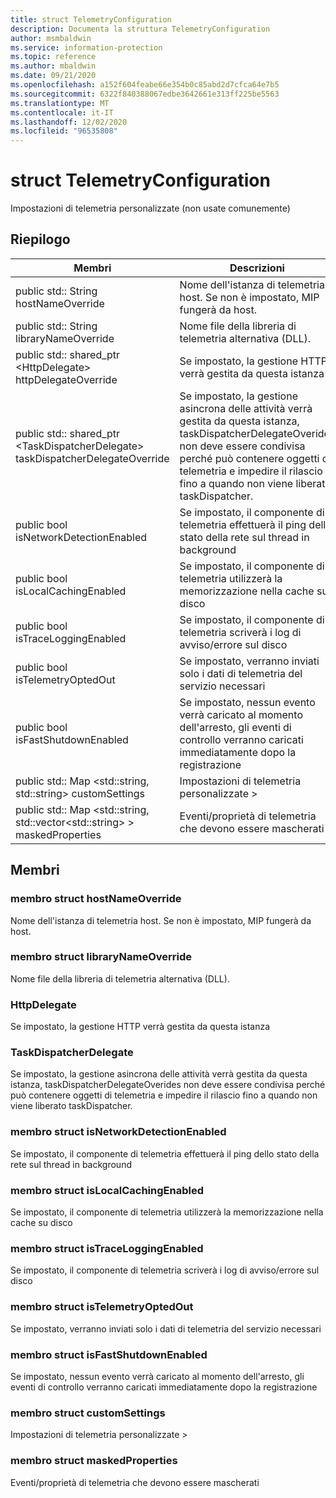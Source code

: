 ```yaml
---
title: struct TelemetryConfiguration
description: Documenta la struttura TelemetryConfiguration
author: msmbaldwin
ms.service: information-protection
ms.topic: reference
ms.author: mbaldwin
ms.date: 09/21/2020
ms.openlocfilehash: a152f604feabe66e354b0c85abd2d7cfca64e7b5
ms.sourcegitcommit: 6322f840388067edbe3642661e313ff225be5563
ms.translationtype: MT
ms.contentlocale: it-IT
ms.lasthandoff: 12/02/2020
ms.locfileid: "96535808"
---
```

# <a name="struct-telemetryconfiguration"></a>struct TelemetryConfiguration 
Impostazioni di telemetria personalizzate (non usate comunemente)
  
## <a name="summary"></a>Riepilogo
 Membri                        | Descrizioni                                
--------------------------------|---------------------------------------------
public std:: String hostNameOverride  |  Nome dell'istanza di telemetria host. Se non è impostato, MIP fungerà da host.
public std:: String libraryNameOverride  |  Nome file della libreria di telemetria alternativa (DLL).
public std:: shared_ptr \<HttpDelegate\> httpDelegateOverride  |  Se impostato, la gestione HTTP verrà gestita da questa istanza
public std:: shared_ptr \<TaskDispatcherDelegate\> taskDispatcherDelegateOverride  |  Se impostato, la gestione asincrona delle attività verrà gestita da questa istanza, taskDispatcherDelegateOverides non deve essere condivisa perché può contenere oggetti di telemetria e impedire il rilascio fino a quando non viene liberato taskDispatcher.
public bool isNetworkDetectionEnabled  |  Se impostato, il componente di telemetria effettuerà il ping dello stato della rete sul thread in background
public bool isLocalCachingEnabled  |  Se impostato, il componente di telemetria utilizzerà la memorizzazione nella cache su disco
public bool isTraceLoggingEnabled  |  Se impostato, il componente di telemetria scriverà i log di avviso/errore sul disco
public bool isTelemetryOptedOut  |  Se impostato, verranno inviati solo i dati di telemetria del servizio necessari
public bool isFastShutdownEnabled  |  Se impostato, nessun evento verrà caricato al momento dell'arresto, gli eventi di controllo verranno caricati immediatamente dopo la registrazione
public std:: Map \<std::string, std::string\> customSettings  |  Impostazioni di telemetria personalizzate >
public std:: Map \<std::string, std::vector\<std::string\> \> maskedProperties  |  Eventi/proprietà di telemetria che devono essere mascherati
  
## <a name="members"></a>Membri
  
### <a name="hostnameoverride-struct-member"></a>membro struct hostNameOverride
Nome dell'istanza di telemetria host. Se non è impostato, MIP fungerà da host.
  
### <a name="librarynameoverride-struct-member"></a>membro struct libraryNameOverride
Nome file della libreria di telemetria alternativa (DLL).
  
### <a name="httpdelegate"></a>HttpDelegate
Se impostato, la gestione HTTP verrà gestita da questa istanza
  
### <a name="taskdispatcherdelegate"></a>TaskDispatcherDelegate
Se impostato, la gestione asincrona delle attività verrà gestita da questa istanza, taskDispatcherDelegateOverides non deve essere condivisa perché può contenere oggetti di telemetria e impedire il rilascio fino a quando non viene liberato taskDispatcher.
  
### <a name="isnetworkdetectionenabled-struct-member"></a>membro struct isNetworkDetectionEnabled
Se impostato, il componente di telemetria effettuerà il ping dello stato della rete sul thread in background
  
### <a name="islocalcachingenabled-struct-member"></a>membro struct isLocalCachingEnabled
Se impostato, il componente di telemetria utilizzerà la memorizzazione nella cache su disco
  
### <a name="istraceloggingenabled-struct-member"></a>membro struct isTraceLoggingEnabled
Se impostato, il componente di telemetria scriverà i log di avviso/errore sul disco
  
### <a name="istelemetryoptedout-struct-member"></a>membro struct isTelemetryOptedOut
Se impostato, verranno inviati solo i dati di telemetria del servizio necessari
  
### <a name="isfastshutdownenabled-struct-member"></a>membro struct isFastShutdownEnabled
Se impostato, nessun evento verrà caricato al momento dell'arresto, gli eventi di controllo verranno caricati immediatamente dopo la registrazione
  
### <a name="customsettings-struct-member"></a>membro struct customSettings
Impostazioni di telemetria personalizzate >
  
### <a name="maskedproperties-struct-member"></a>membro struct maskedProperties
Eventi/proprietà di telemetria che devono essere mascherati